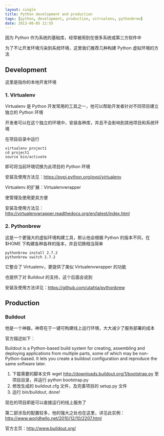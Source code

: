 ```yaml
---
layout: single
title: Python development and production
tags: [python, development, production, vitrualenv, pythonbrew]
date: 2013-06-05 12:55
---
```


因为 Python 作为系统的基础库，经常被用到在很多系统或第三方软件中

为了不让开发环境污染到系统环境，这里我们推荐几种构建 Python 虚拟环境的方法

## Development

这里是指你的本地开发环境

### 1. Virtualenv

Virtualenv 是 Python 开发常用的工具之一，他可以帮助开发者针对不同项目建立独立的 Python 环境

开发者可以在这个独立的环境中，安装各种库，并且不会影响到其他项目和系统环境
    
在项目目录中运行

    virtualenv project1
    cd project1
    source bin/activate 

即可将当前环境切换为此项目的 Python 环境

安装及使用方法见：https://pypi.python.org/pypi/virtualenv
    
Virtualenv 的扩展：Virtualenvwrapper

使管理及使用更具方便

安装及使用方法见：http://virtualenvwrapper.readthedocs.org/en/latest/index.html

### 2. Pythonbrew

这是一个更强大的虚拟环境构建工具，默认他会根据 Python 的版本不同，在 $HOME 下构建各种各样的版本，并且切换相当简单

    pythonbrew install 2.7.2
    pythonbrew switch 2.7.2

它整合了 Virtualenv，更提供了类似 Virtualenvwrapper 的功能

也提供了对 Buildout 的支持，这个后面会说到
    
安装及使用方法详见：https://github.com/utahta/pythonbrew

## Production

### Buildout

他是一个神器，神奇在于一键可构建线上运行环境，大大减少了服务部署的成本

官方描述如下：

Buildout is a Python-based build system for creating, assembling and deploying applications from multiple parts, some of which may be non-Python-based. It lets you create a buildout configuration and reproduce the same software later.

1. 下载需要的脚本文件 wget http://downloads.buildout.org/1/bootstrap.py 至项目目录，并运行 python bootstrap.py
2. 修改生成的 buildout.cfg 文件，及完善项目的 setup.py 文件
3. 运行 bin/buildout, done!

现在的项目即是可以直接运行的线上服务了

第二部涉及的配置较多，他的强大之处也在这里，详见此实例：http://www.worldhello.net/2010/12/10/2207.html

官方主页：http://www.buildout.org/
